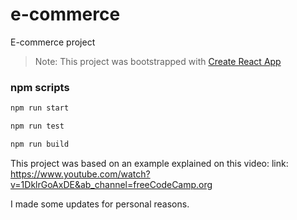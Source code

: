 # e-commerce
E-commerce project

> Note: This project was bootstrapped with [Create React App](https://github.com/facebook/create-react-app)

### npm scripts

```bash
npm run start
```

```bash
npm run test
```


```bash
npm run build
```

This project was based on an example explained on this video:
link: https://www.youtube.com/watch?v=1DklrGoAxDE&ab_channel=freeCodeCamp.org

I made some updates for personal reasons.